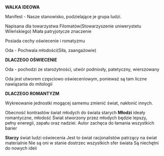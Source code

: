 **WALKA IDEOWA**

Manifest - Nasze stanowisko, podzielające je grupa ludzi.

Napisana dla towarzystwa Filomatów(Stowarzyszenie uniwerystetu Wileńskiego) Miała patryjotycze znaczenie

Posiada cechy oświecenie i romatyzmu

Oda - Pochwala młodości(Siła, zaangażowie)

**DLACZEGO OŚWIECENIE**

Oda - pochodzi ze starożytności, utwór podniosły, patetyczny, wierszowany

Oda jest utworem częsciowo oświeceniowym, ponieważ są tam liczne nawiązania do mitologii

**DLACZEGO ROMANTYZM**

Wykreowanie jednostki mogącej samemu zmienić świat, nakłonić innych.

Obecność kontrastów  świat młodych do świata starych
**Młodzi** ideały romantyczne, młodość
Świat stworzony przez młodych będzie lepszy, pełny eneregii, zapału oraz nadziei.
Autor zachęca do łamania wszystkich barier


**Starzy** świat ludzi oświecenia
Jest to świat racjonalistów patrzący na świat materialnie
Nie są oni w stanie dostrzec wszystkich sfer świata
Są niechętni do nowych ideii